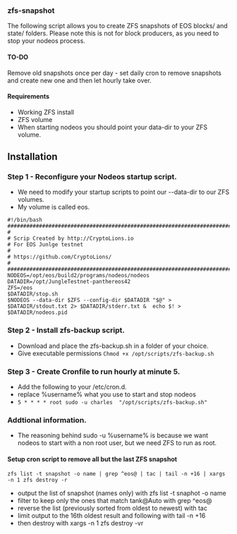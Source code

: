 ### zfs-snapshot

The following script allows you to create ZFS snapshots of EOS blocks/ and state/  folders.
Please note this is not for block producers, as you need to stop your nodeos process.

#### TO-DO

Remove old snapshots once per day - set daily cron to remove snapshots and create new one and then let hourly take over.


#### Requirements

* Working ZFS install
* ZFS volume 
* When starting nodeos you should point your data-dir to your ZFS volume.



## Installation
### Step 1 - Reconfigure your Nodeos startup script.

* We need to modify your startup scripts to point our --data-dir to our ZFS volumes. 
* My volume is called eos.

```
#!/bin/bash
################################################################################
#
# Scrip Created by http://CryptoLions.io
# For EOS Junlge testnet
#
# https://github.com/CryptoLions/
#
################################################################################
NODEOS=/opt/eos/build2/programs/nodeos/nodeos
DATADIR=/opt/JungleTestnet-panthereos42
ZFS=/eos
$DATADIR/stop.sh
$NODEOS --data-dir $ZFS --config-dir $DATADIR "$@" > $DATADIR/stdout.txt 2> $DATADIR/stderr.txt &  echo $! > $DATADIR/nodeos.pid
```

### Step 2 - Install zfs-backup script.

* Download and place the zfs-backup.sh in a folder of your choice.
* Give executable permissions ```Chmod +x /opt/scripts/zfs-backup.sh```


### Step 3 - Create Cronfile to run hourly at minute 5.

* Add the following to your /etc/cron.d.
* replace %username% what you use to start and stop nodeos
* ```5 * * * * root sudo -u charles  "/opt/scripts/zfs-backup.sh"```


### Addtional information.
* The reasoning behind sudo -u %username% is because we want nodeos to start with a non root user, but we need ZFS to run as root. 


#### Setup cron script to remove all but the last ZFS snapshot

`zfs list -t snapshot -o name | grep ^eos@ | tac | tail -n +16 | xargs -n 1 zfs destroy -r`
* output the list of snapshot (names only) with zfs list -t snaphot -o name
* filter to keep only the ones that match tank@Auto with grep ^eos@
* reverse the list (previously sorted from oldest to newest) with tac
* limit output to the 16th oldest result and following with tail -n +16
* then destroy with xargs -n 1 zfs destroy -vr

